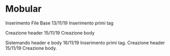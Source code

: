 # Mobular
Inserimento File Base 13/11/19
Inserimento primi tag

Creazione header 15/11/19
Creazione body

Sistemando header e body 16/11/19
Inserimento primi tag.
Creazione header 15/11/19
Creazione body.

